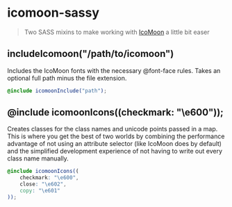 # icomoon-sassy

> Two SASS mixins to make working with [IcoMoon](https://icomoon.io/) a little bit easer

## includeIcomoon("/path/to/icomoon")
Includes the IcoMoon fonts with the necessary @font-face rules. Takes an optional full path minus the file extension.

```scss
@include icomoonInclude("path");
```

## @include icomoonIcons((checkmark: "\e600"));
Creates classes for the class names and unicode points passed in a map. This is where you get the best of two worlds by combining the performance advantage of not using an attribute selector (like IcoMoon does by default) and the simplified development experience of not having to write out every class name manually.

```scss
@include icomoonIcons((
    checkmark: "\e600",
    close: "\e602",
    copy: "\e601"
));
```